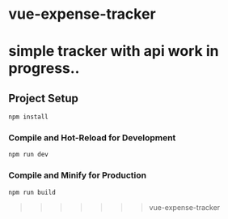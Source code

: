 # vue-expense-tracker

 simple tracker with api
 work in progress..
=======



## Project Setup

```sh
npm install
```

### Compile and Hot-Reload for Development

```sh
npm run dev
```

### Compile and Minify for Production

```sh
npm run build
```
>>>>>>> vue-expense-tracker
